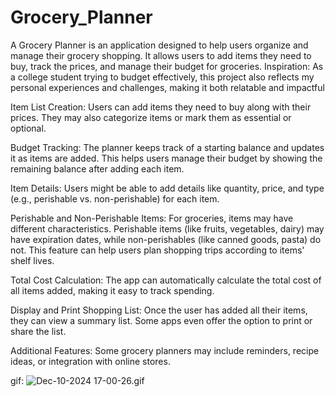 # Grocery_Planner
A Grocery Planner is an application designed to help users organize and manage their grocery shopping. It allows users to add items they need to buy, track the prices, and manage their budget for groceries.
Inspiration: As a college student trying to budget effectively, this project also reflects my personal experiences and challenges, making it both relatable and impactful

Item List Creation: Users can add items they need to buy along with their prices. They may also categorize items or mark them as essential or optional.

Budget Tracking: The planner keeps track of a starting balance and updates it as items are added. This helps users manage their budget by showing the remaining balance after adding each item.

Item Details: Users might be able to add details like quantity, price, and type (e.g., perishable vs. non-perishable) for each item.

Perishable and Non-Perishable Items: For groceries, items may have different characteristics. Perishable items (like fruits, vegetables, dairy) may have expiration dates, while non-perishables (like canned goods, pasta) do not. This feature can help users plan shopping trips according to items' shelf lives.

Total Cost Calculation: The app can automatically calculate the total cost of all items added, making it easy to track spending.

Display and Print Shopping List: Once the user has added all their items, they can view a summary list. Some apps even offer the option to print or share the list.

Additional Features: Some grocery planners may include reminders, recipe ideas, or integration with online stores.

gif: 
![Dec-10-2024 17-00-26.gif](../../../../Applications/Dec-10-2024%2017-00-26.gif)
